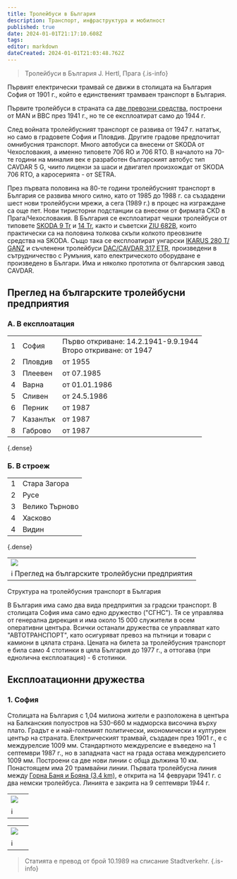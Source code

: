 ```yaml
---
title: Тролейбуси в България
description: Транспорт, инфраструктура и мобилност
published: true
date: 2024-01-01T21:17:10.608Z
tags: 
editor: markdown
dateCreated: 2024-01-01T21:03:48.762Z
---
```


> Тролейбуси в България J. Hertl, Прага 
{.is-info}


Първият електрически трамвай се движи в столицата на България София от 1901 г., който е единственият трамваен транспорт в България. 

Първите тролейбуси в страната са [две превозни средства](/bg/public-transport/fleet-list/1940-MAN-MPE-1), построени от MAN и BBC през 1941 г., но те се експлоатират само до 1944 г. 


След войната тролейбусният транспорт се развива от 1947 г. нататък, но само в градовете София и Пловдив. Другите градове предпочитат омнибусния транспорт. Mного автобуси са внесени от SKODA от Чехословакия, а именно типовете 706 RO и 706 RTO. В началото на 70-те години на миналия век е разработен българският автобус тип CAVDAR 5 G, чиито лицензи за шаси и двигател произхождат от SKODA 706 RTO, а каросерията - от SETRA. 

През първата половина на 80-те години тролейбусният транспорт в България се развива много силно, като от 1985 до 1988 г. са създадени шест нови тролейбусни мрежи, а сега (1989 г.) в процес на изграждане са още пет. Нови тиристорни подстанции са внесени от фирмата CKD в Прага/Чехословакия. В България се експлоатират чешки тролейбуси от типовете [SKODA 9 Tr](/bg/public-transport/fleet-list/1964-Skoda-9Tr) и [14 Tr](/bg/public-transport/fleet-list/1985-Skoda-14Tr), както и съветски [ZIU 682B](/bg/public-transport/fleet-list/1986-ZiU-682B-B00), които практически са на половина толкова скъпи колкото преовзните средства на SKODA. Също така се експлоатират унгарски [IKARUS 280 T/ GANZ](/bg/public-transport/fleet-list/1985-Ikarus-280-92T) и съчленени тролейбуси [DAC/CAVDAR 317 ETR](/bg/public-transport/fleet-list/1986-DAC-Chavdar-317-ETR), произведени в сътрудничество с  Румъния, като електрическото оборудване е произведено в Българи. Има и няколко прототипа от българския завод CAVDAR.

## Преглед на българските тролейбусни предприятия

### A. В експлоатация

|  |  |  |
|----|-----|----|
| 1 | София    | Първо откриване: 14.2.1941-9.9.1944<br>Второ откриване: от 1947 |
| 2 | Пловдив  | от 1955       |
| 3 | Плеевен  | от 07.1985    |
| 4 | Варна    | от 01.01.1986 |
| 5 | Сливен   | от 24.5.1986  |
| 6 | Перник   | от 1987       |
| 7 | Казанлък | от 1987       |
| 8 | Габрово  | от 1987       |
{.dense}

### Б. В строеж

|  |  | 
|----|-----|
| 1 | Стара Загора |
| 2 | Русе       | 
| 3 | Велико Търново  | 
| 4 | Хасково    |
| 4 | Видин    | 
{.dense}

  
  <!--следващ пост--> 
<div class="table-responsive"><table style="width:100%"><tr>
<td><img src="https://drive.google.com/uc?id=1msRKpeBwPcgmYna-XBlOixWXi-I6riZY"></td>
</tr>
  <td>ℹ️ Преглед на българските тролейбусни предприятия</td></table></div>

Структура на тролейбусния транспорт в България 

В България има само два вида предприятия за градски транспорт. В столицата София има само едно дружество ("СГНС"). Тя се управлява от генерална дирекция и има около 15 000 служители в осем оперативни центъра. Всички останали дружества се управляват като "АВТОТРАНСПОРТ", като осигуряват превоз на пътници и товари с камиони в цялата страна. Цената на билета за тролейбусния транспорт е била само 4 стотинки в цяла България до 1977 г., а оттогава (при еднолична експлоатация) - 6 стотинки. 


## Експлоатационни дружества
### 1. София

Столицата на България с 1,04 милиона жители е разположена в центъра на Балканския полуостров на 530-660 м надморска височина върху плато. Градът е и най-големият политически, икономически и културен център на страната. 
Електрическият трамвай, създаден през 1901 г., е с междурелсие 1009 мм. Стандартното междурелсие е въведено на 1 септември 1987 г., но в западната част на града остава междурелсието 1009 мм. Построени са две нови линии с обща дължина 10 км. Понастоящем има 20 трамвайни линии. Първата тролейбусна линия между [Горна Баня и Бояна (3,4 km)](/bg/public-transport/trolleybus-routes-1941-1960/Т), е открита на 14 февруари 1941 г. с два немски тролейбуса. Линията е закрита на 9 септември 1944 г.

<!--следващ пост--> 
<div class="table-responsive"><table style="width:100%"><tr>
<td><img src="https://drive.google.com/uc?id=1h-MefLnsouG4dMLv3vmpPldpsbJDdMBa"></td>
<td><b></b><br> </td></tr>
  <td colspan=2 >ℹ️ </td></table></div>

<!--следващ пост--> 
<div class="table-responsive"><table style="width:100%"><tr>
<td><img src="https://drive.google.com/uc?id=14yvCiKDY2Bc8VLolbWk2o087CLNe1A_A"></td>
<td><b></b><br> </td></tr>
  <td colspan=2 >ℹ️ </td></table></div>
  
> Статията е превод от брой 10.1989 на списание Stadtverkehr.
{.is-info}


